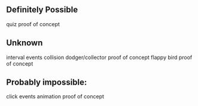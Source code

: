 ## Definitely Possible
quiz proof of concept


## Unknown
interval events
collision
dodger/collector proof of concept
flappy bird proof of concept


## Probably impossible:
click events
animation proof of concept

